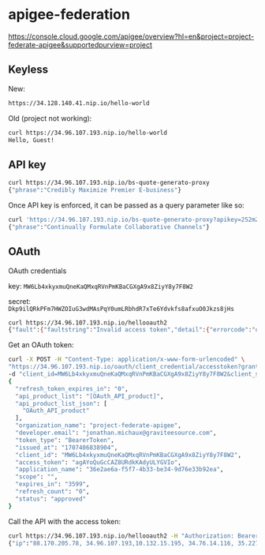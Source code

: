 # apigee-federation

https://console.cloud.google.com/apigee/overview?hl=en&project=project-federate-apigee&supportedpurview=project

## Keyless

New:
```sh
https://34.128.140.41.nip.io/hello-world
```

Old (project not working):
```sh
curl https://34.96.107.193.nip.io/hello-world           
Hello, Guest!
```

## API key

```sh
curl https://34.96.107.193.nip.io/bs-quote-generato-proxy
{"phrase":"Credibly Maximize Premier E-business"}
```

Once API key is enforced, it can be passed as a query parameter like so: 

```sh
curl 'https://34.96.107.193.nip.io/bs-quote-generato-proxy?apikey=252mZs40eL8jFDhrjwmCl5eAkRK84uAvqAuMRcPqAQJOaaTy'
{"phrase":"Continually Formulate Collaborative Channels"}
```

## OAuth

OAuth credentials

key: `MW6Lb4xkyxmuQneKaQMxqRVnPmKBaCGXgA9x8ZiyY8y7F8W2`

secret: `Dkp9ilQRkPFm7HWZOIuG3wdMAsPqY0umLRbhdR7xTe6Ydvkfs8afxuO0Jkzs8jHs`

```sh
curl https://34.96.107.193.nip.io/hellooauth2            
{"fault":{"faultstring":"Invalid access token","detail":{"errorcode":"oauth.v2.InvalidAccessToken"}}
```
Get an OAuth token:

```sh
curl -X POST -H "Content-Type: application/x-www-form-urlencoded" \
"https://34.96.107.193.nip.io/oauth/client_credential/accesstoken?grant_type=client_credentials" \
-d "client_id=MW6Lb4xkyxmuQneKaQMxqRVnPmKBaCGXgA9x8ZiyY8y7F8W2&client_secret=Dkp9ilQRkPFm7HWZOIuG3wdMAsPqY0umLRbhdR7xTe6Ydvkfs8afxuO0Jkzs8jHs"
{
  "refresh_token_expires_in": "0",
  "api_product_list": "[OAuth_API_product]",
  "api_product_list_json": [
    "OAuth_API_product"
  ],
  "organization_name": "project-federate-apigee",
  "developer.email": "jonathan.michaux@graviteesource.com",
  "token_type": "BearerToken",
  "issued_at": "1707406838904",
  "client_id": "MW6Lb4xkyxmuQneKaQMxqRVnPmKBaCGXgA9x8ZiyY8y7F8W2",
  "access_token": "agAYoQuGcCAZ8URdkKAdyULYGVIo",
  "application_name": "36e2ae6a-f5f7-4b33-be34-9d76e33b92ea",
  "scope": "",
  "expires_in": "3599",
  "refresh_count": "0",
  "status": "approved"
}
```

Call the API with the access token: 

```sh
curl https://34.96.107.193.nip.io/hellooauth2 -H "Authorization: Bearer agAYoQuGcCAZ8URdkKAdyULYGVIo"
{"ip":"88.170.205.78, 34.96.107.193,10.132.15.195, 34.76.14.116, 35.227.194.212"}
```
